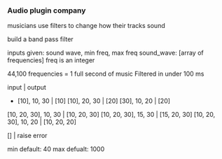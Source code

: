 
### Audio plugin company

musicians use filters to change how their tracks sound

build a band pass filter

inputs given: sound wave, min freq, max freq
sound_wave: [array of frequencies]
freq is an integer

44,100 frequencies = 1 full second of music
Filtered in under 100 ms


  input                   |    output   
* [10], 10, 30            |  [10]
  [10], 20, 30            |  [20]
  [30], 10, 20            |  [20]

[10, 20, 30], 10, 30    | [10, 20, 30]
[10, 20, 30], 15, 30    | [15, 20, 30]
[10, 20, 30], 10, 20    | [10, 20, 20]

[]                      | raise error

min default: 40
max defualt: 1000
